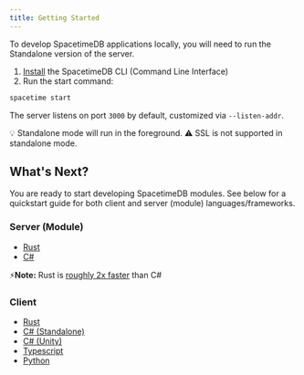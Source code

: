 ```yaml
---
title: Getting Started
---
```


To develop SpacetimeDB applications locally, you will need to run the Standalone version of the server.

1. [Install](/install) the SpacetimeDB CLI (Command Line Interface)
2. Run the start command:

```bash
spacetime start
```

The server listens on port `3000` by default, customized via `--listen-addr`.

💡 Standalone mode will run in the foreground.
⚠️ SSL is not supported in standalone mode.

## What's Next?

You are ready to start developing SpacetimeDB modules. See below for a quickstart guide for both client and server (module) languages/frameworks.

### Server (Module)

-   [Rust](/docs/modules/rust/quickstart)
-   [C#](/docs/modules/c-sharp/quickstart)

⚡**Note:** Rust is [roughly 2x faster](https://faun.dev/c/links/faun/c-vs-rust-vs-go-a-performance-benchmarking-in-kubernetes/) than C#

### Client

-   [Rust](/docs/sdks/rust/quickstart)
-   [C# (Standalone)](/docs/sdks/c-sharp/quickstart)
-   [C# (Unity)](/docs/unity/part-1)
-   [Typescript](/docs/sdks/typescript/quickstart)
-   [Python](/docs/sdks/python/quickstart)
